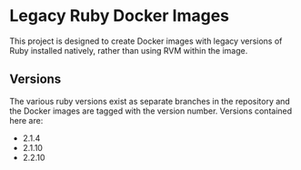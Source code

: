 # Legacy Ruby Docker Images

This project is designed to create Docker images with legacy versions of Ruby installed natively, rather than using RVM within the image.

## Versions

The various ruby versions exist as separate branches in the repository and the Docker images are tagged with the version number.  Versions contained here are:

- 2.1.4
- 2.1.10
- 2.2.10
